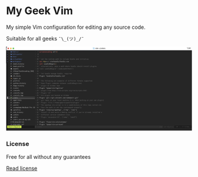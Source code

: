 # My Geek Vim

My simple Vim configuration for editing any source code.

Suitable for all geeks `¯\_(ツ)_/¯`


![Example of my VIM workspace screenshot](https://github.com/frontdevops/my-vim-config/blob/main/screen-1.png)

### License
Free for all without any guarantees

[Read license](https://github.com/frontdevops/my-vim-config/blob/main/LICENSE)
